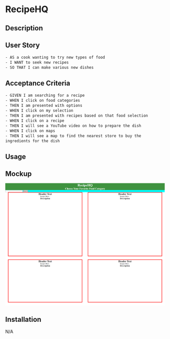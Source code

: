# RecipeHQ

## Description

## User Story
```
- AS a cook wanting to try new types of food
- I WANT to seek new recipes
- SO THAT I can make various new dishes
```
## Acceptance Criteria
```
- GIVEN I am searching for a recipe
- WHEN I click on food categories
- THEN I am presented with options
- WHEN I click on my selection
- THEN I am presented with recipes based on that food selection
- WHEN I click on a recipe
- THEN I will see a YouTube video on how to prepare the dish
- WHEN I click on maps
- THEN I will see a map to find the nearest store to buy the ingredients for the dish
```
## Usage

## Mockup
![](./Assets/Images/mockupv1.png)
## Installation
N/A